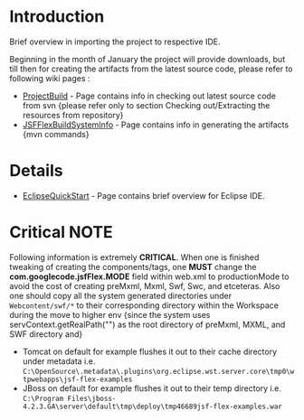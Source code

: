 # Introduction #

Brief overview in importing the project to respective IDE.

Beginning in the month of January the project will provide downloads, but till then for creating the artifacts from the latest source code, please refer to following wiki pages :
  * [ProjectBuild](ProjectBuild.md) - Page contains info in checking out latest source code from svn {please refer only to section Checking out/Extracting the resources from repository}
  * [JSFFlexBuildSystemInfo](JSFFlexBuildSystemInfo.md) - Page contains info in generating the artifacts {mvn commands}


# Details #

  * [EclipseQuickStart](EclipseQuickStart.md) - Page contains brief overview for Eclipse IDE.

# Critical NOTE #
Following information is extremely **CRITICAL**. When one is finished tweaking of creating the components/tags, one **MUST** change the **com.googlecode.jsfFlex.MODE** field within web.xml to productionMode to avoid the cost of creating preMxml, Mxml, Swf, Swc, and etceteras. Also one should copy all the system generated directories under `Webcontent/swf/*` to their corresponding directory within the Workspace during the move to higher env {since the system uses servContext.getRealPath("") as the root directory of preMxml, MXML, and SWF directory and}
  * Tomcat on default for example flushes it out to their cache directory under metadata i.e. `C:\OpenSource\.metadata\.plugins\org.eclipse.wst.server.core\tmp0\wtpwebapps\jsf-flex-examples`
  * JBoss on default for example flushes it out to their temp directory i.e. `C:\Program Files\jboss-4.2.3.GA\server\default\tmp\deploy\tmp46689jsf-flex-examples.war`